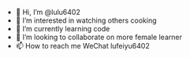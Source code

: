 - 👋 Hi, I’m @lulu6402
- 👀 I’m interested in watching others cooking
- 🌱 I’m currently learning code
- 💞️ I’m looking to collaborate on more female learner
- 📫 How to reach me WeChat lufeiyu6402

<!---
lulu6402/lulu6402 is a ✨ special ✨ repository because its `README.md` (this file) appears on your GitHub profile.
You can click the Preview link to take a look at your changes.
--->
